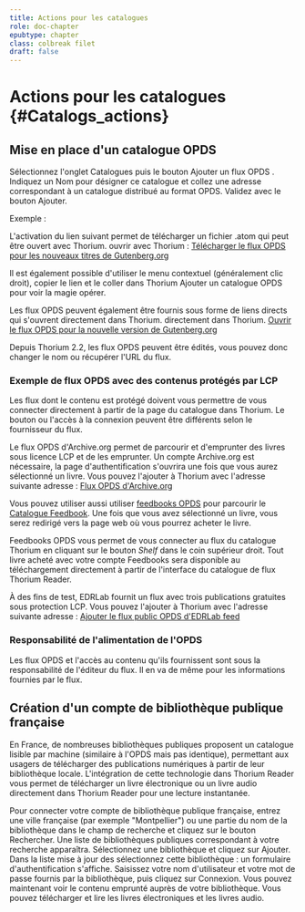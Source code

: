 ```yaml
---
title: Actions pour les catalogues
role: doc-chapter
epubtype: chapter
class: colbreak filet
draft: false
---
```


# Actions pour les catalogues {#Catalogs_actions}


<section class="filet">

## Mise en place d'un catalogue OPDS

Sélectionnez l'onglet <span class="ui_button">Catalogues</span> puis le bouton <span class="ui_button">Ajouter un flux OPDS
</span>. Indiquez un Nom pour désigner ce catalogue et collez
une adresse correspondant à un catalogue distribué au format OPDS.
Validez avec le bouton <span class="ui_button">Ajouter</span>.

<div class="framed">

Exemple&nbsp;:

L'activation du lien suivant permet de télécharger un fichier .atom qui peut être ouvert avec Thorium.
ouvrir avec Thorium&nbsp;: [Télécharger le flux OPDS pour les nouveaux titres de Gutenberg.org](https://www.gutenberg.org/ebooks/search.opds/)

</div>

Il est également possible d'utiliser le menu contextuel (généralement clic droit), 
copier le lien et le coller dans Thorium <span class="ui_button">Ajouter un catalogue OPDS</span> pour voir la magie opérer.

Les flux OPDS peuvent également être fournis sous forme de liens directs qui s'ouvrent directement dans Thorium.
directement dans Thorium. [Ouvrir le flux OPDS pour la nouvelle version de Gutenberg.org](opds://www.gutenberg.org/ebooks/search.opds/)

Depuis Thorium 2.2, les flux OPDS peuvent être édités, vous pouvez donc changer le nom ou récupérer l'URL du flux.


</section>
<section class="filet">


### Exemple de flux OPDS avec des contenus protégés par LCP

Les flux dont le contenu est protégé doivent vous permettre de vous connecter directement à partir de la page du catalogue dans Thorium. Le bouton ou l'accès à la connexion peuvent être différents selon le fournisseur du flux.

Le flux OPDS d'Archive.org permet de parcourir et d'emprunter des livres sous licence LCP
et de les emprunter. Un compte Archive.org est nécessaire, la page d'authentification s'ouvrira
une fois que vous aurez sélectionné un livre. Vous pouvez l'ajouter à Thorium avec l'adresse suivante
adresse&nbsp;: [Flux OPDS d'Archive.org](https://archive.org/services/opds)

Vous pouvez utiliser aussi utiliser [feedbooks
OPDS](opds://catalog.feedbooks.com/catalog/index.json) pour parcourir le
[Catalogue Feedbook](https://www.feedbooks.com/#). Une fois que vous avez sélectionné
un livre, vous serez redirigé vers la page web où vous pourrez acheter le livre.

Feedbooks OPDS vous permet de vous connecter au flux du catalogue Thorium en cliquant sur le bouton
*Shelf* dans le coin supérieur droit. Tout livre acheté avec votre compte
Feedbooks sera disponible au téléchargement directement à partir de l'interface du catalogue de flux Thorium Reader.

À des fins de test, EDRLab fournit un flux avec trois publications gratuites
sous protection LCP. Vous pouvez l'ajouter à Thorium avec l'adresse suivante
adresse&nbsp;: [Ajouter le flux public OPDS d'EDRLab feed](https://edrlab.org/public/feed/opds-lcp.json)


</section>
<section class="filet">


### Responsabilité de l'alimentation de l'OPDS

Les flux OPDS et l'accès au contenu qu'ils fournissent sont sous la responsabilité de l'éditeur du flux. 
Il en va de même pour les informations fournies par
le flux.


</section>
<section class="filet">

## Création d'un compte de bibliothèque publique française

En France, de nombreuses bibliothèques publiques proposent un catalogue lisible par machine
(similaire à l'OPDS mais pas identique), permettant aux usagers de télécharger des
publications numériques à partir de leur bibliothèque locale. L'intégration de cette technologie
dans Thorium Reader vous permet de télécharger un livre électronique ou un livre audio directement dans Thorium Reader pour une lecture instantanée.


Pour connecter votre compte de bibliothèque publique française, entrez une ville française (par exemple "Montpellier") ou une partie du nom de la bibliothèque dans le champ de recherche et cliquez sur le bouton Rechercher. Une liste de bibliothèques publiques correspondant à votre
recherche apparaîtra. Sélectionnez une bibliothèque et cliquez sur <span class="ui_button">Ajouter</span>. Dans la liste mise à jour des
sélectionnez cette bibliothèque&nbsp;: un formulaire d'authentification s'affiche.
Saisissez votre nom d'utilisateur et votre mot de passe fournis par la bibliothèque, puis cliquez sur <span class="ui_button">Connexion</span>. 
Vous pouvez maintenant voir le contenu emprunté auprès de votre bibliothèque. Vous pouvez télécharger et lire les livres électroniques et les livres audio.


</section>

